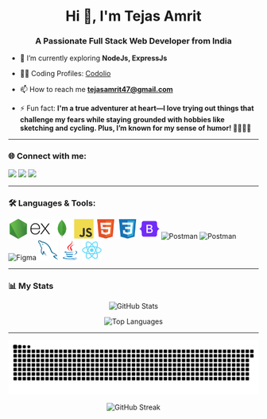 
<h1 align="center">Hi 👋, I'm Tejas Amrit</h1>
<h3 align="center">A Passionate Full Stack Web Developer from India</h3>

- 🌱 I’m currently exploring **NodeJs, ExpressJs**

- 👨‍💻 Coding Profiles: [Codolio](https://codolio.com/profile/tejasamrit)

- 📫 How to reach me **tejasamrit47@gmail.com**

- ⚡ Fun fact: **I'm a true adventurer at heart—I love trying out things that challenge my fears while staying grounded with hobbies like sketching and cycling. Plus, I’m known for my sense of humor! 🎨🚴‍♂️😊**

---

### 🌐 Connect with me:
<p align="left">
  <a href="https://www.geeksforgeeks.org/user/amritpraceli5/" target="_blank"><img src="https://img.icons8.com/color/48/geeksforgeeks.png" width="30"/></a>
  <a href="https://www.hackerrank.com/profile/tejasamrit" target="_blank"><img src="https://cdn.worldvectorlogo.com/logos/hackerrank.svg" width="30"/></a>
  <a href="https://leetcode.com/_amrit_tejas_/" target="_blank"><img src="https://upload.wikimedia.org/wikipedia/commons/1/19/LeetCode_logo_black.png" width="30"/></a>
</p>

---

### 🛠️ Languages & Tools:
<p align="left">
  <img src="https://raw.githubusercontent.com/devicons/devicon/master/icons/nodejs/nodejs-original.svg" alt="Node.js" width="40" height="40"/>
  <img src="https://raw.githubusercontent.com/devicons/devicon/master/icons/express/express-original.svg" alt="Express.js" width="40" height="40"/>
  <img src="https://raw.githubusercontent.com/devicons/devicon/master/icons/mongodb/mongodb-original.svg" alt="MongoDB" width="40" height="40"/>
  <img src="https://raw.githubusercontent.com/devicons/devicon/master/icons/javascript/javascript-original.svg" alt="JavaScript" width="40" height="40"/>
  <img src="https://raw.githubusercontent.com/devicons/devicon/master/icons/html5/html5-original.svg" alt="HTML5" width="40" height="40"/>
  <img src="https://raw.githubusercontent.com/devicons/devicon/master/icons/css3/css3-original.svg" alt="CSS3" width="40" height="40"/>
  <img src="https://raw.githubusercontent.com/devicons/devicon/master/icons/bootstrap/bootstrap-plain.svg" alt="Bootstrap" width="40" height="40"/>
  <img src="https://www.vectorlogo.zone/logos/postman/postman-icon.svg" alt="Postman" width="40" height="40"/>
  <img src="https://www.vectorlogo.zone/logos/getpostman/getpostman-icon.svg" alt="Postman" width="40" height="40"/>
  <img src="https://www.vectorlogo.zone/logos/figma/figma-icon.svg" alt="Figma" width="40" height="40"/>
  <img src="https://raw.githubusercontent.com/devicons/devicon/master/icons/mysql/mysql-original.svg" alt="MySQL" width="40" height="40"/>
  <img src="https://raw.githubusercontent.com/devicons/devicon/master/icons/java/java-original.svg" alt="Java" width="40" height="40"/>
  <img src="https://raw.githubusercontent.com/devicons/devicon/master/icons/react/react-original.svg" alt="React" width="40" height="40"/>
</p>

---

### 📊 My Stats
<p align="center">
  <img src="https://github-readme-stats.vercel.app/api?username=tejasamrit&show_icons=true&theme=default" alt="GitHub Stats" />
</p>

<p align="center">
  <img src="https://github-readme-stats.vercel.app/api/top-langs/?username=tejasamrit&layout=compact&langs_count=8&theme=default" alt="Top Languages" />
</p>

---

<picture>
  <source media="(prefers-color-scheme: dark)" srcset="https://raw.githubusercontent.com/tejasamrit/tejasamrit/output/github-snake-dark.svg" />
  <source media="(prefers-color-scheme: light)" srcset="https://raw.githubusercontent.com/tejasamrit/tejasamrit/output/github-snake.svg" />
  <img alt="github-snake" src="https://raw.githubusercontent.com/tejasamrit/tejasamrit/output/github-snake.svg" />
</picture>

<p align="center">
  <img src="https://github-readme-streak-stats.herokuapp.com/?user=tejasamrit" alt="GitHub Streak" />
</p>
